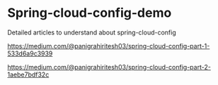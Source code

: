 # Spring-cloud-config-demo
Detailed articles to understand about spring-cloud-config

https://medium.com/@panigrahiritesh03/spring-cloud-config-part-1-533d6a9c3939

https://medium.com/@panigrahiritesh03/spring-cloud-config-part-2-1aebe7bdf32c
